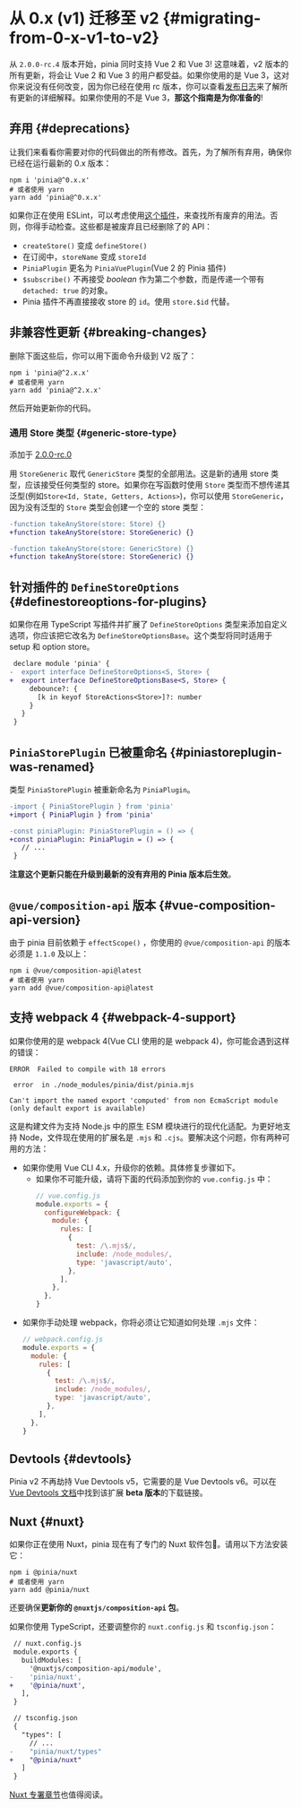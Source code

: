 # 从 0.x (v1) 迁移至 v2 {#migrating-from-0-x-v1-to-v2}

从 `2.0.0-rc.4` 版本开始，pinia 同时支持 Vue 2 和 Vue 3! 这意味着，v2 版本的所有更新，将会让 Vue 2 和 Vue 3 的用户都受益。如果你使用的是 Vue 3，这对你来说没有任何改变，因为你已经在使用 rc 版本，你可以查看[发布日志](https://github.com/vuejs/pinia/blob/v2/packages/pinia/CHANGELOG.md)来了解所有更新的详细解释。如果你使用的不是 Vue 3，**那这个指南是为你准备的**!

## 弃用 {#deprecations}

让我们来看看你需要对你的代码做出的所有修改。首先，为了解所有弃用，确保你已经在运行最新的 0.x 版本：

```shell
npm i 'pinia@^0.x.x'
# 或者使用 yarn
yarn add 'pinia@^0.x.x'
```

如果你正在使用 ESLint，可以考虑使用[这个插件](https://github.com/gund/eslint-plugin-deprecation)，来查找所有废弃的用法。否则，你得手动检查。这些都是被废弃且已经删除了的 API：

- `createStore()` 变成 `defineStore()`
- 在订阅中，`storeName` 变成 `storeId`
- `PiniaPlugin` 更名为 `PiniaVuePlugin`(Vue 2 的 Pinia 插件)
- `$subscribe()` 不再接受 *boolean* 作为第二个参数，而是传递一个带有 `detached: true` 的对象。
- Pinia 插件不再直接接收 store 的 `id`。使用 `store.$id` 代替。

## 非兼容性更新 {#breaking-changes}

删除下面这些后，你可以用下面命令升级到 V2 版了：

```shell
npm i 'pinia@^2.x.x'
# 或者使用 yarn
yarn add 'pinia@^2.x.x'
```

然后开始更新你的代码。

### 通用 Store 类型 {#generic-store-type}

添加于 [2.0.0-rc.0](https://github.com/vuejs/pinia/blob/v2/packages/pinia/CHANGELOG.md#200-rc0-2021-07-28)

用 `StoreGeneric` 取代 `GenericStore` 类型的全部用法。这是新的通用 store 类型，应该接受任何类型的 store。如果你在写函数时使用 `Store` 类型而不想传递其泛型(例如`Store<Id, State, Getters, Actions>`)，你可以使用 `StoreGeneric`，因为没有泛型的 `Store` 类型会创建一个空的 store 类型：

```diff
-function takeAnyStore(store: Store) {}
+function takeAnyStore(store: StoreGeneric) {}

-function takeAnyStore(store: GenericStore) {}
+function takeAnyStore(store: StoreGeneric) {}
```

## 针对插件的 `DefineStoreOptions` {#definestoreoptions-for-plugins}

如果你在用 TypeScript 写插件并扩展了 `DefineStoreOptions` 类型来添加自定义选项，你应该把它改名为 `DefineStoreOptionsBase`。这个类型将同时适用于 setup 和 option store。

```diff
 declare module 'pinia' {
-  export interface DefineStoreOptions<S, Store> {
+  export interface DefineStoreOptionsBase<S, Store> {
     debounce?: {
       [k in keyof StoreActions<Store>]?: number
     }
   }
 }
```

## `PiniaStorePlugin` 已被重命名 {#piniastoreplugin-was-renamed}

类型 `PiniaStorePlugin` 被重新命名为 `PiniaPlugin`。

```diff
-import { PiniaStorePlugin } from 'pinia'
+import { PiniaPlugin } from 'pinia'

-const piniaPlugin: PiniaStorePlugin = () => {
+const piniaPlugin: PiniaPlugin = () => {
   // ...
 }
```

**注意这个更新只能在升级到最新的没有弃用的 Pinia 版本后生效**。

## `@vue/composition-api` 版本 {#vue-composition-api-version}

由于 pinia 目前依赖于 `effectScope()` ，你使用的 `@vue/composition-api` 的版本必须是 `1.1.0` 及以上：

```shell
npm i @vue/composition-api@latest
# 或者使用 yarn
yarn add @vue/composition-api@latest
```

## 支持 webpack 4 {#webpack-4-support}

如果你使用的是 webpack 4(Vue CLI 使用的是 webpack 4)，你可能会遇到这样的错误：

```
ERROR  Failed to compile with 18 errors

 error  in ./node_modules/pinia/dist/pinia.mjs

Can't import the named export 'computed' from non EcmaScript module (only default export is available)
```

这是构建文件为支持 Node.js 中的原生 ESM 模块进行的现代化适配。为更好地支持 Node，文件现在使用的扩展名是 `.mjs` 和 `.cjs`。要解决这个问题，你有两种可用的方法：

- 如果你使用 Vue CLI 4.x，升级你的依赖。具体修复步骤如下。
  - 如果你不可能升级，请将下面的代码添加到你的 `vue.config.js` 中：
    ```js
    // vue.config.js
    module.exports = {
      configureWebpack: {
        module: {
          rules: [
            {
              test: /\.mjs$/,
              include: /node_modules/,
              type: 'javascript/auto',
            },
          ],
        },
      },
    }
    ```
- 如果你手动处理 webpack，你将必须让它知道如何处理 `.mjs` 文件：
  ```js
  // webpack.config.js
  module.exports = {
    module: {
      rules: [
        {
          test: /\.mjs$/,
          include: /node_modules/,
          type: 'javascript/auto',
        },
      ],
    },
  }
  ```

## Devtools {#devtools}

Pinia v2 不再劫持 Vue Devtools v5，它需要的是 Vue Devtools v6。可以在 [Vue Devtools 文档](https://devtools.vuejs.org/guide/installation.html#chrome)中找到该扩展 **beta 版本**的下载链接。

## Nuxt {#nuxt}

如果你正在使用 Nuxt，pinia 现在有了专门的 Nuxt 软件包🎉。请用以下方法安装它：

```shell
npm i @pinia/nuxt
# 或者使用 yarn
yarn add @pinia/nuxt
```

还要确保**更新你的 `@nuxtjs/composition-api` 包**。

如果你使用 TypeScript，还要调整你的 `nuxt.config.js` 和 `tsconfig.json`：

```diff
 // nuxt.config.js
 module.exports {
   buildModules: [
     '@nuxtjs/composition-api/module',
-    'pinia/nuxt',
+    '@pinia/nuxt',
   ],
 }
```

```diff
 // tsconfig.json
 {
   "types": [
     // ...
-    "pinia/nuxt/types"
+    "@pinia/nuxt"
   ]
 }
```

[ Nuxt 专署章节](../ssr/nuxt.md)也值得阅读。
